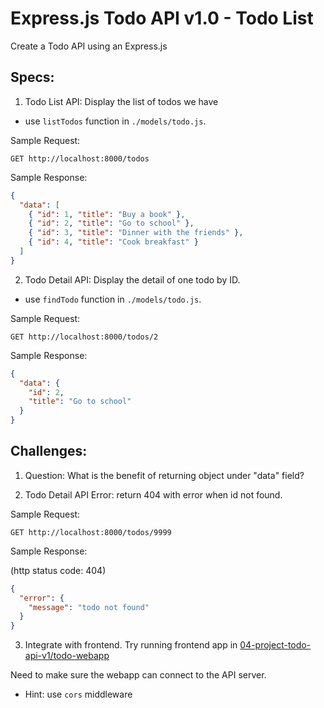 # Express.js Todo API v1.0 - Todo List

Create a Todo API using an Express.js

## Specs:

1. Todo List API: Display the list of todos we have

- use `listTodos` function in `./models/todo.js`.

Sample Request:

```
GET http://localhost:8000/todos
```

Sample Response:

```json
{
  "data": [
    { "id": 1, "title": "Buy a book" },
    { "id": 2, "title": "Go to school" },
    { "id": 3, "title": "Dinner with the friends" },
    { "id": 4, "title": "Cook breakfast" }
  ]
}
```

2. Todo Detail API: Display the detail of one todo by ID.

- use `findTodo` function in `./models/todo.js`.

Sample Request:

```
GET http://localhost:8000/todos/2
```

Sample Response:

```json
{
  "data": {
    "id": 2,
    "title": "Go to school"
  }
}
```

## Challenges:

1. Question: What is the benefit of returning object under "data" field?

2. Todo Detail API Error: return 404 with error when id not found.

Sample Request:

```
GET http://localhost:8000/todos/9999
```

Sample Response:

(http status code: 404)

```json
{
  "error": {
    "message": "todo not found"
  }
}
```

3. Integrate with frontend. Try running frontend app in [04-project-todo-api-v1/todo-webapp](../todo-webapp)

Need to make sure the webapp can connect to the API server.

- Hint: use `cors` middleware
